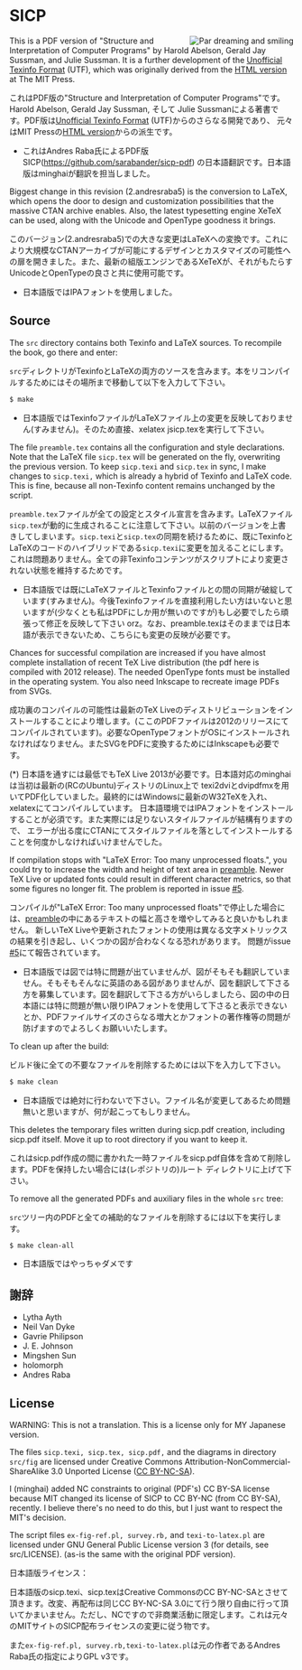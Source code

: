 SICP
====

<img src="http://sicpebook.files.wordpress.com/2013/09/dreamsmile3.png"
 alt="Par dreaming and smiling" align="right" />

This is a PDF version of "Structure and Interpretation of Computer Programs" by Harold Abelson, Gerald Jay Sussman, and Julie Sussman. It is a further development of the [Unofficial Texinfo Format](http://www.neilvandyke.org/sicp-texi/) (UTF), which was originally derived from the [HTML version](http://mitpress.mit.edu/sicp/) at The MIT Press.

これはPDF版の"Structure and Interpretation of Computer Programs"です。Harold Abelson, Gerald Jay Sussman, そして Julie Sussmanによる著書です。PDF版は[Unofficial Texinfo Format](http://www.neilvandyke.org/sicp-texi/) (UTF)からのさらなる開発であり、
元々はMIT Pressの[HTML version](http://mitpress.mit.edu/sicp/)からの派生です。

* これはAndres Raba氏によるPDF版SICP(https://github.com/sarabander/sicp-pdf) の日本語翻訳です。日本語版はminghaiが翻訳を担当しました。

Biggest change in this revision (2.andresraba5) is the conversion to LaTeX, which opens the door to design and customization possibilities that the massive CTAN archive enables. Also, the latest typesetting engine XeTeX can be used, along with the Unicode and OpenType goodness it brings.

このバージョン(2.andresraba5)での大きな変更はLaTeXへの変換です。これにより大規模なCTANアーカイブが可能にするデザインとカスタマイズの可能性への扉を開きました。また、最新の組版エンジンであるXeTeXが、それがもたらすUnicodeとOpenTypeの良さと共に使用可能です。

* 日本語版ではIPAフォントを使用しました。

Source
------

The `src` directory contains both Texinfo and LaTeX sources. To recompile the book, go there and enter:

`src`ディレクトリがTexinfoとLaTeXの両方のソースを含みます。本をリコンパイルするためにはその場所まで移動して以下を入力して下さい。

```bash
$ make
```

* 日本語版ではTexinfoファイルがLaTeXファイル上の変更を反映しておりません(すみません)。そのため直接、xelatex jsicp.texを実行して下さい。

The file `preamble.tex` contains all the configuration and style declarations. Note that the LaTeX file `sicp.tex` will be generated on the fly, overwriting the previous version. To keep `sicp.texi` and `sicp.tex` in sync, I make changes to `sicp.texi,` which is already a hybrid of Texinfo and LaTeX code. This is fine, because all non-Texinfo content remains unchanged by the script.

`preamble.tex`ファイルが全ての設定とスタイル宣言を含みます。LaTeXファイル`sicp.tex`が動的に生成されることに注意して下さい。以前のバージョンを上書きしてしまいます。`sicp.texi`と`sicp.tex`の同期を続けるために、既にTexinfoとLaTeXのコードのハイブリッドである`sicp.texi`に変更を加えることにします。これは問題ありません。全ての非Texinfoコンテンツがスクリプトにより変更されない状態を維持するためです。

* 日本語版では既にLaTeXファイルとTexinfoファイルとの間の同期が破綻しています(すみません)。今後Texinfoファイルを直接利用したい方はいないと思いますが(少なくとも私はPDFにしか用が無いのですが)もし必要でしたら頑張って修正を反映して下さい orz。なお、preamble.texはそのままでは日本語が表示できないため、こちらにも変更の反映が必要です。

Chances for successful compilation are increased if you have almost complete installation of recent TeX Live distribution (the pdf here is compiled with 2012 release). The needed OpenType fonts must be installed in the operating system. You also need Inkscape to recreate image PDFs from SVGs.

成功裏のコンパイルの可能性は最新のTeX Liveのディストリビューションをインストールすることにより増します。(ここのPDFファイルは2012のリリースにてコンパイルされています)。必要なOpenTypeフォントがOSにインストールされなければなりません。またSVGをPDFに変換するためにはInkscapeも必要です。

(*) 日本語を通すには最低でもTeX Live 2013が必要です。日本語対応のminghaiは当初は最新の(RCのUbuntu)ディストリのLinux上で
texi2dviとdvipdfmxを用いてPDF化していました。最終的にはWindowsに最新のW32TeXを入れ、xelatexにてコンパイルしています。
日本語環境ではIPAフォントをインストールすることが必須です。また実際には足りないスタイルファイルが結構有りますので、
エラーが出る度にCTANにてスタイルファイルを落としてインストールすることを何度かしなければいけませんでした。

If compilation stops with "LaTeX Error: Too many unprocessed floats.", you could try to increase the width and height of text area in [preamble](https://github.com/sarabander/sicp-pdf/blob/master/src/preamble.tex#L70-L71). Newer TeX Live or updated fonts could result in different character metrics, so that some figures no longer fit. The problem is reported in issue [#5](https://github.com/sarabander/sicp-pdf/issues/5).

コンパイルが"LaTeX Error: Too many unprocessed floats"で停止した場合には、[preamble](https://github.com/sarabander/sicp-pdf/blob/master/src/preamble.tex#L70-L71)の中にあるテキストの幅と高さを増やしてみると良いかもしれません。
新しいTeX Liveや更新されたフォントの使用は異なる文字メトリックスの結果を引き起し、いくつかの図が合わなくなる恐れがあります。
問題がissue [#5](https://github.com/sarabander/sicp-pdf/issues/5)にて報告されています。

* 日本語版では図では特に問題が出ていませんが、図がそもそも翻訳していません。そもそもそんなに英語のある図がありませんが、図を翻訳して下さる方を募集しています。図を翻訳して下さる方がいらしましたら、図の中の日本語には特に問題が無い限りIPAフォントを使用して下さると表示できないとか、PDFファイルサイズのさらなる増大とかフォントの著作権等の問題が防げますのでよろしくお願いいたします。

To clean up after the build:

ビルド後に全ての不要なファイルを削除するためには以下を入力して下さい。

```bash
$ make clean
```

* 日本語版では絶対に行わないで下さい。ファイル名が変更してあるため問題無いと思いますが、何が起こってもしりません。

This deletes the temporary files written during sicp.pdf creation, including sicp.pdf itself. Move it up to root directory if you want to keep it.

これはsicp.pdf作成の間に書かれた一時ファイルをsicp.pdf自体を含めて削除します。PDFを保持したい場合には(レポジトリの)ルート
ディレクトリに上げて下さい。

To remove all the generated PDFs and auxiliary files in the whole `src` tree:

`src`ツリー内のPDFと全ての補助的なファイルを削除するには以下を実行します。

```bash
$ make clean-all
```

* 日本語版ではやっちゃダメです

謝辞
----------------

* Lytha Ayth
* Neil Van Dyke
* Gavrie Philipson
* J. E. Johnson
* Mingshen Sun
* holomorph
* Andres Raba

License
-------

WARNING: This is not a translation. This is a license only for MY Japanese version.

The files `sicp.texi, sicp.tex, sicp.pdf,` and the diagrams in directory `src/fig` are licensed under Creative Commons Attribution-NonCommercial-ShareAlike 3.0 Unported License ([CC BY-NC-SA](http://creativecommons.org/licenses/by-nc-sa/3.0/)).

I (minghai) added NC constraints to original (PDF's) CC BY-SA license because MIT changed its license of SICP to CC BY-NC (from CC BY-SA), recently. I believe there's no need to do this, but I just want to respect the MIT's decision.
          
The script files `ex-fig-ref.pl, survey.rb,` and `texi-to-latex.pl` are licensed under GNU General Public License version 3 (for details, see src/LICENSE). (as-is the same with the original PDF version).

日本語版ライセンス：

日本語版のsicp.texi、sicp.texはCreative CommonsのCC BY-NC-SAとさせて頂きます。改変、再配布は同じCC BY-NC-SA 3.0にて行う限り自由に行って頂いてかまいません。ただし、NCですので非商業活動に限定します。これは元々のMITサイトのSICP配布ライセンスの変更に従う物です。

また`ex-fig-ref.pl, survey.rb,texi-to-latex.pl`は元の作者であるAndres Raba氏の指定によりGPL v3です。
